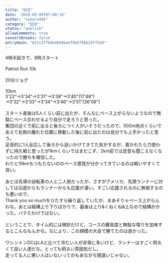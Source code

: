 ```yaml
---
title: "試合"
date: '2019-09-08T07:00:18'
author: "subaru44k"
category: "試合"
status: "publish"
allowComments: true
convertBreaks: false
entryHash: "821c37fb0a4b50eeef8e576bb25ff2b9"
---
```

4時半起きで、8時スタート<br>
<br>
Patriot Run 10k<br>
<br>
20分ジョグ<br>
<br>
10km<br>
3'22"→3'34"→3'31"→3'38"→3'40"(17'48")<br>
→3'32"→3'33"→3'34"→3'46"→3'51"(36'06")<br>
<br>
スタート直後は5人くらい前に出たが、そんなにペース上がらないようなので無駄にペース合わせるより自分で走ろうと思った。<br>
集団の近くで前に出ると後ろにつく人がいそうだったので、500m地点くらいであえて右側の離れた位置に移動した後に前に出たのは自分でも上手かったと思う。<br>
足音的に1人反応して後ろから追いかけてきてた気がするが、着かれたら力使わずに持久戦と思ったが1kmくらいではまだこず、2km前では足音も聞こえなくなったので勝ちを確信した。<br>
わりと10kmもつもたないののペース感覚が分かってきているのは戦いやすくて良い。<br>
<br>
あとは先導の自転車の人と二人旅だったが、さすがアメリカ、先頭ランナーに対しては沿道からもランナーからも応援が凄い。すごい応援されるのに無視するのも悪いので、<br>
Thank you so muchをひたすら繰り返していたが、まあそりゃペース上がらんわな。あとは結構上り下りばかりで、最後は上り&くねくね&土なので結構かかった。バテたわけではない。<br>
<br>
ということで、タイム的には微妙だけど、コースの難易度と無駄な喋りを加味するとこんなもんかな。なにより、この規模の大会で勝てたのは良かった。<br>
<br>
ワシントンDCはLAと比べて冷たい人が非常に多いけど、ランナーはすごく明るくて良い人達だな。とっても明るい雰囲気だし。<br>
走ってる人に悪い人はいないってのもあながち間違いじゃない。<br>
<br>
